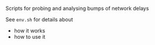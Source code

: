 Scripts for probing and analysing bumps of network delays

See `env.sh` for details about

 - how it works
 - how to use it
